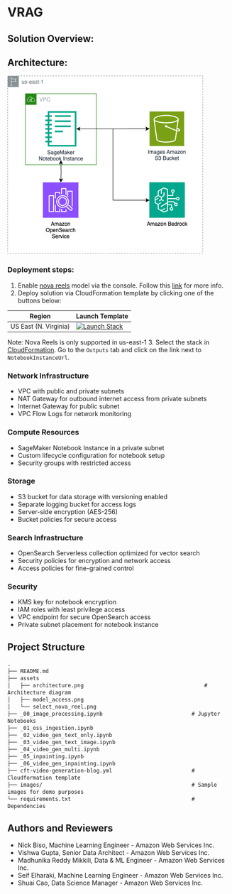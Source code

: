 # VRAG

## Solution Overview:

## Architecture:
![Architecture Diagram](assets/architecture.png "Architecture Diagram")
### Deployment steps:
1. Enable [nova reels](https://us-east-1.console.aws.amazon.com/bedrock/home?region=us-east-1#/modelaccess) model via the console. Follow this [link](https://docs.aws.amazon.com/bedrock/latest/userguide/model-access-modify.html) for more info.
2. Deploy solution via CloudFormation template by clicking one of the buttons below: 

| Region                | Launch Template|
|-----------------------|-------------------|
 | US East (N. Virginia) | [![Launch Stack](https://cdn.rawgit.com/buildkite/cloudformation-launch-stack-button-svg/master/launch-stack.svg)](https://console.aws.amazon.com/cloudformation/home?region=us-east-1#/stacks/new?stackName=my-stack&templateURL=...)|
Note: Nova Reels is only supported in us-east-1
3. Select the stack in [CloudFormation](https://us-east-1.console.aws.amazon.com/cloudformation/home?region=us-east-1#/stacks?filteringText=&filteringStatus=active&viewNested=true). Go to the `Outputs` tab and click on the link next to `NotebookInstanceUrl`. 


### Network Infrastructure
- VPC with public and private subnets
- NAT Gateway for outbound internet access from private subnets
- Internet Gateway for public subnet
- VPC Flow Logs for network monitoring

### Compute Resources
- SageMaker Notebook Instance in a private subnet
- Custom lifecycle configuration for notebook setup
- Security groups with restricted access

### Storage
- S3 bucket for data storage with versioning enabled
- Separate logging bucket for access logs
- Server-side encryption (AES-256)
- Bucket policies for secure access

### Search Infrastructure
- OpenSearch Serverless collection optimized for vector search
- Security policies for encryption and network access
- Access policies for fine-grained control

### Security
- KMS key for notebook encryption
- IAM roles with least privilege access
- VPC endpoint for secure OpenSearch access
- Private subnet placement for notebook instance

## Project Structure
```
.
├── README.md
├── assets
│   ├── architecture.png                                      # Architecture diagram
│   ├── model_access.png
│   └── select_nova_reel.png
├── _00_image_processing.ipynb                            # Jupyter Notebooks
├── _01_oss_ingestion.ipynb
├── _02_video_gen_text_only.ipynb
├── _03_video_gen_text_image.ipynb
├── _04_video_gen_multi.ipynb
├── _05_inpainting.ipynb
├── _06_video_gen_inpainting.ipynb
├── cft-video-generation-blog.yml                         # Cloudformation template
├── images/                                               # Sample images for demo purposes 
└── requirements.txt                                      # Dependencies
```




## Authors and Reviewers
 * Nick Biso, Machine Learning Engineer - Amazon Web Services Inc.
 * Vishwa Gupta, Senior Data Architect  - Amazon Web Services Inc.
 * Madhunika Reddy Mikkili, Data & ML Engineer - Amazon Web Services Inc.
 * Seif Elharaki, Machine Learning Engineer - Amazon Web Services Inc.
 * Shuai Cao, Data Science Manager - Amazon Web Services Inc.
